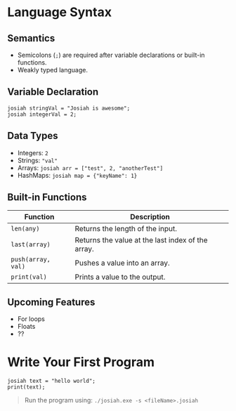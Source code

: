 # Language Syntax

## Semantics

- Semicolons (`;`) are required after variable declarations or built-in functions.
- Weakly typed language.

## Variable Declaration

```plaintext
josiah stringVal = "Josiah is awesome";
josiah integerVal = 2;
```

## Data Types

- Integers: `2`
- Strings: `"val"`
- Arrays: `josiah arr = ["test", 2, "anotherTest"]`
- HashMaps: `josiah map = {"keyName": 1}`

## Built-in Functions

| Function           | Description                                       |
| ------------------ | ------------------------------------------------- |
| `len(any)`         | Returns the length of the input.                  |
| `last(array)`      | Returns the value at the last index of the array. |
| `push(array, val)` | Pushes a value into an array.                     |
| `print(val)`       | Prints a value to the output.                     |

## Upcoming Features

- For loops
- Floats
- ??

# Write Your First Program

```plaintext
josiah text = "hello world";
print(text);
```

> Run the program using: `./josiah.exe -s <fileName>.josiah`
